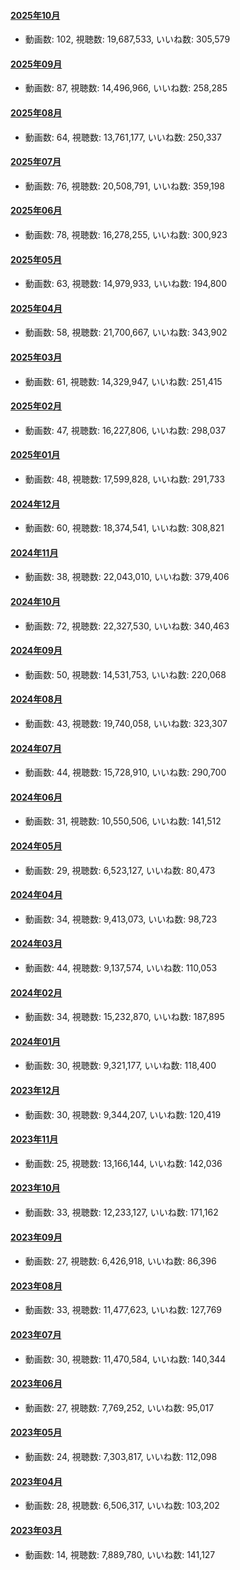 #### [2025年10月](videos/202510 "wikilink")

-   動画数: 102, 視聴数: 19,687,533, いいね数: 305,579

#### [2025年09月](videos/202509 "wikilink")

-   動画数: 87, 視聴数: 14,496,966, いいね数: 258,285

#### [2025年08月](videos/202508 "wikilink")

-   動画数: 64, 視聴数: 13,761,177, いいね数: 250,337

#### [2025年07月](videos/202507 "wikilink")

-   動画数: 76, 視聴数: 20,508,791, いいね数: 359,198

#### [2025年06月](videos/202506 "wikilink")

-   動画数: 78, 視聴数: 16,278,255, いいね数: 300,923

#### [2025年05月](videos/202505 "wikilink")

-   動画数: 63, 視聴数: 14,979,933, いいね数: 194,800

#### [2025年04月](videos/202504 "wikilink")

-   動画数: 58, 視聴数: 21,700,667, いいね数: 343,902

#### [2025年03月](videos/202503 "wikilink")

-   動画数: 61, 視聴数: 14,329,947, いいね数: 251,415

#### [2025年02月](videos/202502 "wikilink")

-   動画数: 47, 視聴数: 16,227,806, いいね数: 298,037

#### [2025年01月](videos/202501 "wikilink")

-   動画数: 48, 視聴数: 17,599,828, いいね数: 291,733

#### [2024年12月](videos/202412 "wikilink")

-   動画数: 60, 視聴数: 18,374,541, いいね数: 308,821

#### [2024年11月](videos/202411 "wikilink")

-   動画数: 38, 視聴数: 22,043,010, いいね数: 379,406

#### [2024年10月](videos/202410 "wikilink")

-   動画数: 72, 視聴数: 22,327,530, いいね数: 340,463

#### [2024年09月](videos/202409 "wikilink")

-   動画数: 50, 視聴数: 14,531,753, いいね数: 220,068

#### [2024年08月](videos/202408 "wikilink")

-   動画数: 43, 視聴数: 19,740,058, いいね数: 323,307

#### [2024年07月](videos/202407 "wikilink")

-   動画数: 44, 視聴数: 15,728,910, いいね数: 290,700

#### [2024年06月](videos/202406 "wikilink")

-   動画数: 31, 視聴数: 10,550,506, いいね数: 141,512

#### [2024年05月](videos/202405 "wikilink")

-   動画数: 29, 視聴数: 6,523,127, いいね数: 80,473

#### [2024年04月](videos/202404 "wikilink")

-   動画数: 34, 視聴数: 9,413,073, いいね数: 98,723

#### [2024年03月](videos/202403 "wikilink")

-   動画数: 44, 視聴数: 9,137,574, いいね数: 110,053

#### [2024年02月](videos/202402 "wikilink")

-   動画数: 34, 視聴数: 15,232,870, いいね数: 187,895

#### [2024年01月](videos/202401 "wikilink")

-   動画数: 30, 視聴数: 9,321,177, いいね数: 118,400

#### [2023年12月](videos/202312 "wikilink")

-   動画数: 30, 視聴数: 9,344,207, いいね数: 120,419

#### [2023年11月](videos/202311 "wikilink")

-   動画数: 25, 視聴数: 13,166,144, いいね数: 142,036

#### [2023年10月](videos/202310 "wikilink")

-   動画数: 33, 視聴数: 12,233,127, いいね数: 171,162

#### [2023年09月](videos/202309 "wikilink")

-   動画数: 27, 視聴数: 6,426,918, いいね数: 86,396

#### [2023年08月](videos/202308 "wikilink")

-   動画数: 33, 視聴数: 11,477,623, いいね数: 127,769

#### [2023年07月](videos/202307 "wikilink")

-   動画数: 30, 視聴数: 11,470,584, いいね数: 140,344

#### [2023年06月](videos/202306 "wikilink")

-   動画数: 27, 視聴数: 7,769,252, いいね数: 95,017

#### [2023年05月](videos/202305 "wikilink")

-   動画数: 24, 視聴数: 7,303,817, いいね数: 112,098

#### [2023年04月](videos/202304 "wikilink")

-   動画数: 28, 視聴数: 6,506,317, いいね数: 103,202

#### [2023年03月](videos/202303 "wikilink")

-   動画数: 14, 視聴数: 7,889,780, いいね数: 141,127

